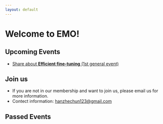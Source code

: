 ```yaml
---
layout: default
---
```


# Welcome to EMO!
## Upcoming Events
- [Share about **Efficient fine-tuning** (1st general event)](./_posts/1st_efficient_finetune.md) 
## Join us 
- If you are not in our membership and want to join us, please email us for more information.
- Contect information: [hanzhechun123@gmail.com](hanzhechun123@gmail.com)
## Passed Events

